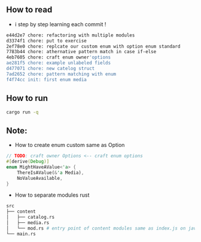 ## How to read
- i step by step learning each commit !
```sh
e44d2e7 chore: refactoring with multiple modules
d3374f1 chore: put to exercise
2ef78e0 chore: replcate our custom enum with option enum standard
7783b44 chore: athernative pattern match in case if-else
4eb7605 chore: craft enum owner'options
ae281f5 chore: example unlabeled fields
d477071 chore: new catelog struct
7ad2652 chore: pattern matching with enum
f4f74cc init: first enum media
```


## How to run

```sh
cargo run -q
```

## Note:
- How to create enum custom same as Option
```rust
// TODO: craft owner Options <-- craft enum options
#[derive(Debug)]
enum MightHaveAValue<'a> {
    ThereIsAValue(&'a Media),
    NoValueAvailable,
}
```

- How to separate modules rust
```sh
src
├── content
│   ├── catalog.rs
│   ├── media.rs
│   └── mod.rs # entry point of content modules same as index.js on javascript
└── main.rs

```